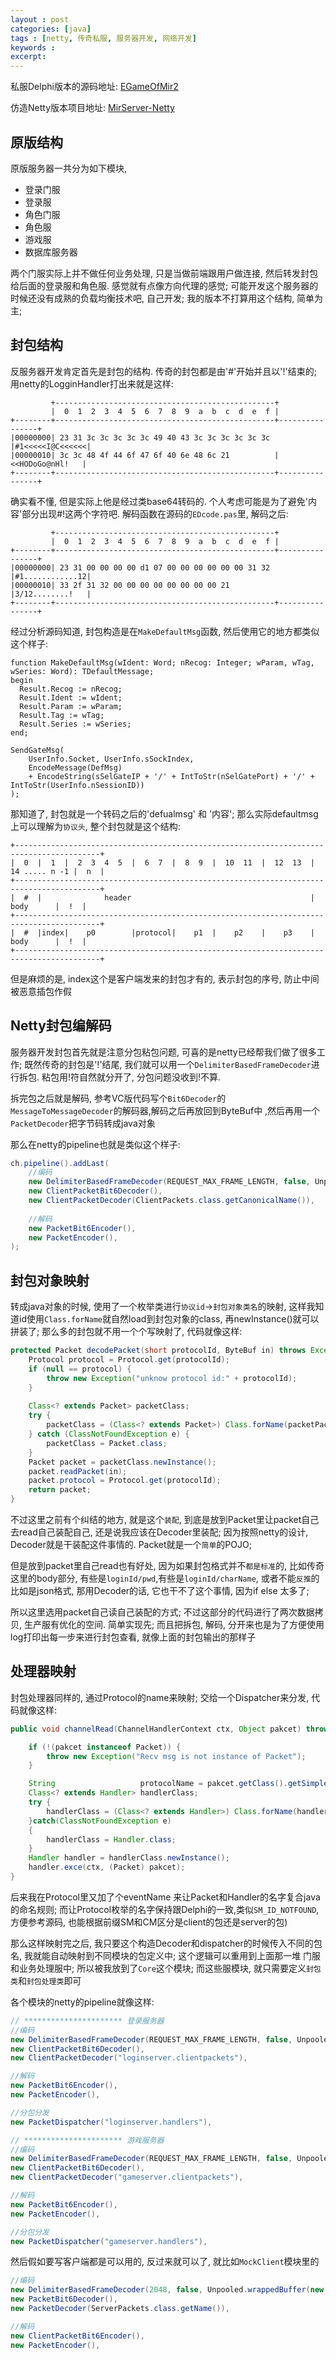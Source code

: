 ```yaml
---
layout : post
categories: [java]
tags : [netty, 传奇私服, 服务器开发, 网络开发]
keywords : 
excerpt: 
---
```



私服Delphi版本的源码地址: 	[EGameOfMir2](https://github.com/pangliang/EGameOfMir2)

仿造Netty版本项目地址:    [MirServer-Netty](https://github.com/pangliang/MirServer-Netty)

## 原版结构
原版服务器一共分为如下模块, 

- 登录门服
- 登录服
- 角色门服
- 角色服
- 游戏服
- 数据库服务器

两个门服实际上并不做任何业务处理, 只是当做前端跟用户做连接, 然后转发封包给后面的登录服和角色服. 感觉就有点像方向代理的感觉; 可能开发这个服务器的时候还没有成熟的负载均衡技术吧, 自己开发; 我的版本不打算用这个结构, 简单为主;

## 封包结构

反服务器开发肯定首先是封包的结构. 传奇的封包都是由'#'开始并且以'!'结束的; 用netty的LogginHandler打出来就是这样:

```
         +-------------------------------------------------+
         |  0  1  2  3  4  5  6  7  8  9  a  b  c  d  e  f |
+--------+-------------------------------------------------+----------------+
|00000000| 23 31 3c 3c 3c 3c 3c 49 40 43 3c 3c 3c 3c 3c 3c |#1<<<<<I@C<<<<<<|
|00000010| 3c 3c 48 4f 44 6f 47 6f 40 6e 48 6c 21          |<<HODoGo@nHl!   |
+--------+-------------------------------------------------+----------------+
```

确实看不懂, 但是实际上他是经过类base64转码的. 个人考虑可能是为了避免'内容'部分出现#!这两个字符吧. 解码函数在源码的`EDcode.pas`里, 解码之后:

```
         +-------------------------------------------------+
         |  0  1  2  3  4  5  6  7  8  9  a  b  c  d  e  f |
+--------+-------------------------------------------------+----------------+
|00000000| 23 31 00 00 00 00 d1 07 00 00 00 00 00 00 31 32 |#1............12|
|00000010| 33 2f 31 32 00 00 00 00 00 00 00 00 21          |3/12........!   |
+--------+-------------------------------------------------+----------------+
```

经过分析源码知道, 封包构造是在`MakeDefaultMsg`函数, 然后使用它的地方都类似这个样子:

```delphi
function MakeDefaultMsg(wIdent: Word; nRecog: Integer; wParam, wTag, wSeries: Word): TDefaultMessage;
begin
  Result.Recog := nRecog;
  Result.Ident := wIdent;
  Result.Param := wParam;
  Result.Tag := wTag;
  Result.Series := wSeries;
end;

SendGateMsg(
	UserInfo.Socket, UserInfo.sSockIndex, 
	EncodeMessage(DefMsg) 
	+ EncodeString(sSelGateIP + '/' + IntToStr(nSelGatePort) + '/' + IntToStr(UserInfo.nSessionID))
);

```

那知道了, 封包就是一个转码之后的'defualmsg' 和 '内容'; 那么实际defaultmsg上可以理解为`协议头`, 整个封包就是这个结构:

```
+-----------------------------------------------------------------------------------------+
|  0  |  1  |  2  3  4  5  |  6  7  |  8  9  |  10  11  |  12  13  |  14 ..... n -1 |  n  |
+-----------------------------------------------------------------------------------------+
|  #  |              header                                        |      body      |  !  |
+-----------------------------------------------------------------------------------------+
|  #  |index|    p0        |protocol|    p1  |    p2    |    p3    |      body      |  !  |
+-----------------------------------------------------------------------------------------+
```
但是麻烦的是, index这个是客户端发来的封包才有的, 表示封包的序号, 防止中间被恶意插包作假

## Netty封包编解码

服务器开发封包首先就是注意分包粘包问题, 可喜的是netty已经帮我们做了很多工作; 既然传奇的封包是'!'结尾, 我们就可以用一个`DelimiterBasedFrameDecoder`进行拆包. 粘包用!符自然就分开了, 分包问题没收到!不算. 

拆完包之后就是解码, 参考VC版代码写个`Bit6Decoder`的`MessageToMessageDecoder`的解码器,解码之后再放回到ByteBuf中
,然后再用一个`PacketDecoder`把字节码转成java对象

那么在netty的pipeline也就是类似这个样子:

```java
ch.pipeline().addLast(
	//编码
	new DelimiterBasedFrameDecoder(REQUEST_MAX_FRAME_LENGTH, false, Unpooled.wrappedBuffer(new byte[]{'!'})),
	new ClientPacketBit6Decoder(),
	new ClientPacketDecoder(ClientPackets.class.getCanonicalName()),
	
	//解码
	new PacketBit6Encoder(),
	new PacketEncoder(),
);
```

## 封包对象映射

转成java对象的时候, 使用了一个枚举类进行`协议id`->`封包对象类名`的映射, 这样我知道id使用`Class.forName`就自然load到封包对象的class, 再newInstance()就可以拼装了; 那么多的封包就不用一个个写映射了, 代码就像这样:

```java
protected Packet decodePacket(short protocolId, ByteBuf in) throws Exception {
	Protocol protocol = Protocol.get(protocolId);
	if (null == protocol) {
		throw new Exception("unknow protocol id:" + protocolId);
	}
	
	Class<? extends Packet> packetClass;
	try {
		packetClass = (Class<? extends Packet>) Class.forName(packetPackageName + "$" + protocol.name());
	} catch (ClassNotFoundException e) {
		packetClass = Packet.class;
	}
	Packet packet = packetClass.newInstance();
	packet.readPacket(in);
	packet.protocol = Protocol.get(protocolId);
	return packet;
}
```

不过这里之前有个纠结的地方, 就是这个`装配`, 到底是放到Packet里让packet自己去read自己装配自己, 还是说我应该在Decoder里装配; 因为按照netty的设计, Decoder就是干装配这件事情的. Packet就是一个`简单`的POJO; 

但是放到packet里自己read也有好处, 因为如果封包格式并不`都是标准`的, 比如传奇这里的body部分, 有些是`loginId/pwd`,有些是`loginId/charName`, 或者不能`反推`的比如是json格式, 那用Decoder的话, 它也干不了这个事情, 因为if else 太多了;

所以这里选用packet自己读自己装配的方式; 不过这部分的代码进行了两次数据拷贝, 生产服有优化的空间. 简单实现先; 而且把拆包, 解码, 分开来也是为了方便使用log打印出每一步来进行封包查看, 就像上面的封包输出的那样子

## 处理器映射

封包处理器同样的, 通过Protocol的name来映射; 交给一个Dispatcher来分发, 代码就像这样:

```java
public void channelRead(ChannelHandlerContext ctx, Object pakcet) throws Exception {

	if (!(pakcet instanceof Packet)) {
		throw new Exception("Recv msg is not instance of Packet");
	}

	String                   protocolName = pakcet.getClass().getSimpleName();   //Packet 就是通过 protocol id 反射出来的 name
	Class<? extends Handler> handlerClass;
	try {
		handlerClass = (Class<? extends Handler>) Class.forName(handlerPackageName + "." + protocolName + "Handler");
	}catch(ClassNotFoundException e)
	{
		handlerClass = Handler.class;
	}
	Handler handler = handlerClass.newInstance();
	handler.exce(ctx, (Packet) pakcet);
}
```


后来我在Protocol里又加了个eventName 来让Packet和Handler的名字复合java的命名规则; 而让Protocol枚举的名字保持跟Delphi的一致,类似`SM_ID_NOTFOUND`,方便参考源码, 也能根据前缀SM和CM区分是client的包还是server的包)

那么这样映射完之后, 我只要这个构造Decoder和dispatcher的时候传入不同的包名, 我就能自动映射到不同模块的包定义中; 这个逻辑可以重用到上面那一堆 门服 和业务处理服中; 所以被我放到了`Core`这个模块; 而这些服模块, 就只需要定义`封包类`和`封包处理类`即可

各个模块的netty的pipeline就像这样:

```java
// ********************** 登录服务器
//编码
new DelimiterBasedFrameDecoder(REQUEST_MAX_FRAME_LENGTH, false, Unpooled.wrappedBuffer(new byte[]{'!'})),
new ClientPacketBit6Decoder(),
new ClientPacketDecoder("loginserver.clientpackets"),

//解码
new PacketBit6Encoder(),
new PacketEncoder(),

//分包分发
new PacketDispatcher("loginserver.handlers"),

// ********************** 游戏服务器
//编码
new DelimiterBasedFrameDecoder(REQUEST_MAX_FRAME_LENGTH, false, Unpooled.wrappedBuffer(new byte[]{'!'})),
new ClientPacketBit6Decoder(),
new ClientPacketDecoder("gameserver.clientpackets"),

//解码
new PacketBit6Encoder(),
new PacketEncoder(),

//分包分发
new PacketDispatcher("gameserver.handlers"),

```


然后假如要写客户端都是可以用的, 反过来就可以了, 就比如`MockClient`模块里的

```java
//编码
new DelimiterBasedFrameDecoder(2048, false, Unpooled.wrappedBuffer(new byte[]{'!'})),
new PacketBit6Decoder(),
new PacketDecoder(ServerPackets.class.getName()),

//解码
new ClientPacketBit6Encoder(),
new PacketEncoder(),
```






